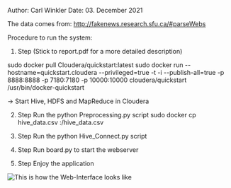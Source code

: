 Author: Carl Winkler
Date: 03. December 2021

The data comes from: http://fakenews.research.sfu.ca/#parseWebs

Procedure to run the system:

1. Step (Stick to report.pdf for a more detailed description)

sudo docker pull Cloudera/quickstart:latest
sudo docker run --hostname=quickstart.cloudera --privileged=true -t -i --publish-all=true -p 8888:8888 -p 7180:7180 -p 10000:10000 cloudera/quickstart /usr/bin/docker-quickstart

-> Start Hive, HDFS and MapReduce in Cloudera

2. Step
Run the python Preprocessing.py script
sudo docker cp hive_data.csv <ID of Container>:/hive_data.csv

3. Step
Run the python Hive_Connect.py script

4. Step
Run board.py to start the webserver

5. Step
Enjoy the application

![This is how the Web-Interface looks like](https://github.com/Chipato1/[reponame]/blob/[branch]/image.jpg?raw=true)
